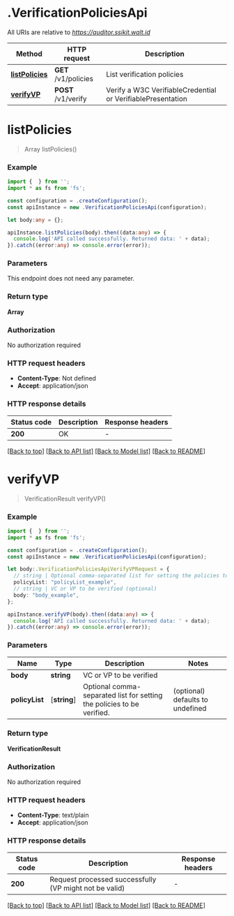 # .VerificationPoliciesApi

All URIs are relative to *https://auditor.ssikit.walt.id*

Method | HTTP request | Description
------------- | ------------- | -------------
[**listPolicies**](VerificationPoliciesApi.md#listPolicies) | **GET** /v1/policies | List verification policies
[**verifyVP**](VerificationPoliciesApi.md#verifyVP) | **POST** /v1/verify | Verify a W3C VerifiableCredential or VerifiablePresentation


# **listPolicies**
> Array<VerificationPolicy> listPolicies()


### Example


```typescript
import {  } from '';
import * as fs from 'fs';

const configuration = .createConfiguration();
const apiInstance = new .VerificationPoliciesApi(configuration);

let body:any = {};

apiInstance.listPolicies(body).then((data:any) => {
  console.log('API called successfully. Returned data: ' + data);
}).catch((error:any) => console.error(error));
```


### Parameters
This endpoint does not need any parameter.


### Return type

**Array<VerificationPolicy>**

### Authorization

No authorization required

### HTTP request headers

 - **Content-Type**: Not defined
 - **Accept**: application/json


### HTTP response details
| Status code | Description | Response headers |
|-------------|-------------|------------------|
**200** | OK |  -  |

[[Back to top]](#) [[Back to API list]](README.md#documentation-for-api-endpoints) [[Back to Model list]](README.md#documentation-for-models) [[Back to README]](README.md)

# **verifyVP**
> VerificationResult verifyVP()


### Example


```typescript
import {  } from '';
import * as fs from 'fs';

const configuration = .createConfiguration();
const apiInstance = new .VerificationPoliciesApi(configuration);

let body:.VerificationPoliciesApiVerifyVPRequest = {
  // string | Optional comma-separated list for setting the policies to be verified. (optional)
  policyList: "policyList_example",
  // string | VC or VP to be verified (optional)
  body: "body_example",
};

apiInstance.verifyVP(body).then((data:any) => {
  console.log('API called successfully. Returned data: ' + data);
}).catch((error:any) => console.error(error));
```


### Parameters

Name | Type | Description  | Notes
------------- | ------------- | ------------- | -------------
 **body** | **string**| VC or VP to be verified |
 **policyList** | [**string**] | Optional comma-separated list for setting the policies to be verified. | (optional) defaults to undefined


### Return type

**VerificationResult**

### Authorization

No authorization required

### HTTP request headers

 - **Content-Type**: text/plain
 - **Accept**: application/json


### HTTP response details
| Status code | Description | Response headers |
|-------------|-------------|------------------|
**200** | Request processed successfully (VP might not be valid) |  -  |

[[Back to top]](#) [[Back to API list]](README.md#documentation-for-api-endpoints) [[Back to Model list]](README.md#documentation-for-models) [[Back to README]](README.md)


